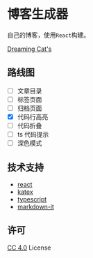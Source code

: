 # 博客生成器

自己的博客，使用`React`构建。  

[Dreaming Cat's](http://www.dreamingcat.me)

## 路线图
- [ ] 文章目录
- [ ] 标签页面
- [ ] 归档页面
- [x] 代码行高亮
- [ ] 代码折叠
- [ ] ts 代码提示
- [ ] 深色模式

## 技术支持
- [react](https://github.com/facebook/react)
- [katex](https://github.com/Khan/KaTeX)
- [typescript](https://github.com/microsoft/TypeScript)
- [markdown-it](https://github.com/markdown-it/markdown-it)

## 许可
[CC 4.0](https://creativecommons.org/licenses/by/4.0/deed.zh) License
